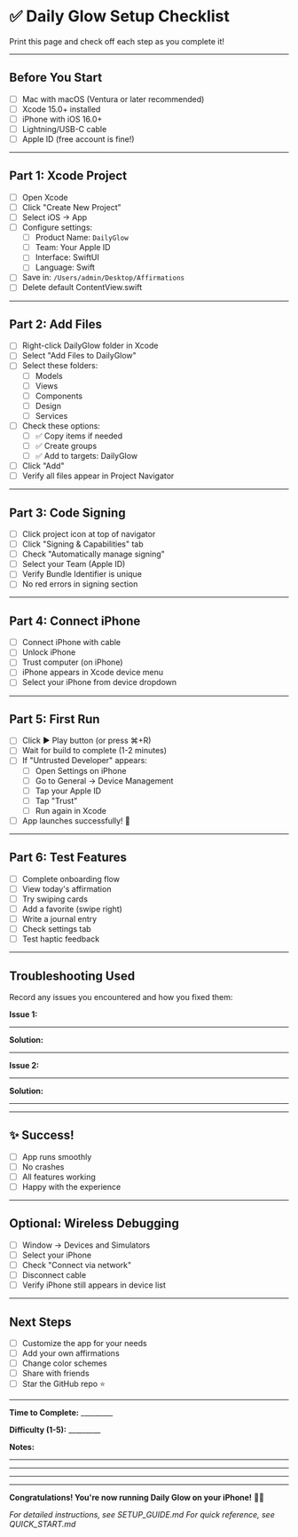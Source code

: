 # ✅ Daily Glow Setup Checklist

Print this page and check off each step as you complete it!

---

## Before You Start

- [ ] Mac with macOS (Ventura or later recommended)
- [ ] Xcode 15.0+ installed
- [ ] iPhone with iOS 16.0+
- [ ] Lightning/USB-C cable
- [ ] Apple ID (free account is fine!)

---

## Part 1: Xcode Project

- [ ] Open Xcode
- [ ] Click "Create New Project"
- [ ] Select iOS → App
- [ ] Configure settings:
  - [ ] Product Name: `DailyGlow`
  - [ ] Team: Your Apple ID
  - [ ] Interface: SwiftUI
  - [ ] Language: Swift
- [ ] Save in: `/Users/admin/Desktop/Affirmations`
- [ ] Delete default ContentView.swift

---

## Part 2: Add Files

- [ ] Right-click DailyGlow folder in Xcode
- [ ] Select "Add Files to DailyGlow"
- [ ] Select these folders:
  - [ ] Models
  - [ ] Views
  - [ ] Components
  - [ ] Design
  - [ ] Services
- [ ] Check these options:
  - [ ] ✅ Copy items if needed
  - [ ] ✅ Create groups
  - [ ] ✅ Add to targets: DailyGlow
- [ ] Click "Add"
- [ ] Verify all files appear in Project Navigator

---

## Part 3: Code Signing

- [ ] Click project icon at top of navigator
- [ ] Click "Signing & Capabilities" tab
- [ ] Check "Automatically manage signing"
- [ ] Select your Team (Apple ID)
- [ ] Verify Bundle Identifier is unique
- [ ] No red errors in signing section

---

## Part 4: Connect iPhone

- [ ] Connect iPhone with cable
- [ ] Unlock iPhone
- [ ] Trust computer (on iPhone)
- [ ] iPhone appears in Xcode device menu
- [ ] Select your iPhone from device dropdown

---

## Part 5: First Run

- [ ] Click ▶️ Play button (or press ⌘+R)
- [ ] Wait for build to complete (1-2 minutes)
- [ ] If "Untrusted Developer" appears:
  - [ ] Open Settings on iPhone
  - [ ] Go to General → Device Management
  - [ ] Tap your Apple ID
  - [ ] Tap "Trust"
  - [ ] Run again in Xcode
- [ ] App launches successfully! 🎉

---

## Part 6: Test Features

- [ ] Complete onboarding flow
- [ ] View today's affirmation
- [ ] Try swiping cards
- [ ] Add a favorite (swipe right)
- [ ] Write a journal entry
- [ ] Check settings tab
- [ ] Test haptic feedback

---

## Troubleshooting Used

Record any issues you encountered and how you fixed them:

**Issue 1:**
_________________________________
**Solution:**
_________________________________

**Issue 2:**
_________________________________
**Solution:**
_________________________________

---

## ✨ Success!

- [ ] App runs smoothly
- [ ] No crashes
- [ ] All features working
- [ ] Happy with the experience

---

## Optional: Wireless Debugging

- [ ] Window → Devices and Simulators
- [ ] Select your iPhone
- [ ] Check "Connect via network"
- [ ] Disconnect cable
- [ ] Verify iPhone still appears in device list

---

## Next Steps

- [ ] Customize the app for your needs
- [ ] Add your own affirmations
- [ ] Change color schemes
- [ ] Share with friends
- [ ] Star the GitHub repo ⭐️

---

**Time to Complete:** _________

**Difficulty (1-5):** _________

**Notes:**
_________________________________
_________________________________
_________________________________

---

**Congratulations! You're now running Daily Glow on your iPhone!** 🎉✨

*For detailed instructions, see SETUP_GUIDE.md*
*For quick reference, see QUICK_START.md*
